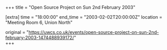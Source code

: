 +++
title = "Open Source Project on Sun 2nd February 2003"

[extra]
time = "18:00:00"
end_time = "2003-02-02T20:00:00Z"
location = "Meeting Room 6, Union North"

original = "https://uwcs.co.uk/events/open-source-project-on-sun-2nd-february-2003-1474488939172/"    
+++



